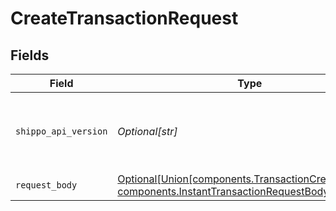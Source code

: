 # CreateTransactionRequest


## Fields

| Field                                                                                                                                                     | Type                                                                                                                                                      | Required                                                                                                                                                  | Description                                                                                                                                               | Example                                                                                                                                                   |
| --------------------------------------------------------------------------------------------------------------------------------------------------------- | --------------------------------------------------------------------------------------------------------------------------------------------------------- | --------------------------------------------------------------------------------------------------------------------------------------------------------- | --------------------------------------------------------------------------------------------------------------------------------------------------------- | --------------------------------------------------------------------------------------------------------------------------------------------------------- |
| `shippo_api_version`                                                                                                                                      | *Optional[str]*                                                                                                                                           | :heavy_minus_sign:                                                                                                                                        | String used to pick a non-default API version to use                                                                                                      | 2018-02-08                                                                                                                                                |
| `request_body`                                                                                                                                            | [Optional[Union[components.TransactionCreateRequest, components.InstantTransactionRequestBody]]](../../models/operations/createtransactionrequestbody.md) | :heavy_minus_sign:                                                                                                                                        | Examples.                                                                                                                                                 |                                                                                                                                                           |